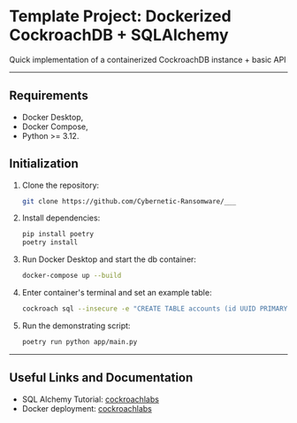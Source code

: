 # Template Project: Dockerized CockroachDB + SQLAlchemy

Quick implementation of a containerized CockroachDB instance + basic API 

---
## Requirements
- Docker Desktop,
- Docker Compose,
- Python >= 3.12.

## Initialization

1. Clone the repository:
    ```bash
    git clone https://github.com/Cybernetic-Ransomware/___
    ```
2. Install dependencies:
    ```bash
    pip install poetry
    poetry install
    ```
3. Run Docker Desktop and start the db container:
    ```bash
    docker-compose up --build
    ```
4. Enter container's terminal and set an example table:
    ```bash
    cockroach sql --insecure -e "CREATE TABLE accounts (id UUID PRIMARY KEY, balance INT8);"
    ```
5. Run the demonstrating script:
    ```bash
    poetry run python app/main.py
    ```

---

## Useful Links and Documentation

- SQL Alchemy Tutorial: [cockroachlabs](https://www.cockroachlabs.com/docs/stable/build-a-python-app-with-cockroachdb-sqlalchemy)
- Docker deployment: [cockroachlabs](https://www.cockroachlabs.com/docs/stable/install-cockroachdb-windows.html)
